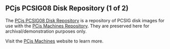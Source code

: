 ## PCjs PCSIG08 Disk Repository (1 of 2)

The [PCjs PCSIG08 Disk Repository](https://github.com/jeffpar/pcjs-pcsig8a-disks) is a repository of PCSIG disk images
for use with the [PCjs Machines Repository](https://github.com/jeffpar/pcjs).  They are preserved here for archival/demonstration purposes only.

Visit the [PCjs Machines](https://www.pcjs.org) website to learn more.
